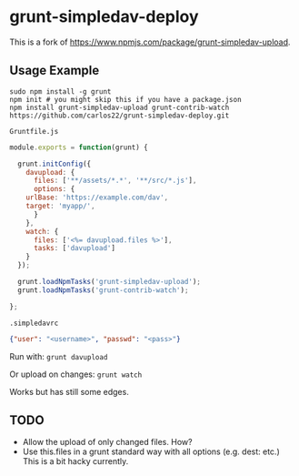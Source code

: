 # grunt-simpledav-deploy

This is a fork of https://www.npmjs.com/package/grunt-simpledav-upload.

## Usage Example

```
sudo npm install -g grunt
npm init # you might skip this if you have a package.json
npm install grunt-simpledav-upload grunt-contrib-watch https://github.com/carlos22/grunt-simpledav-deploy.git
```

`Gruntfile.js`

```js
module.exports = function(grunt) {

  grunt.initConfig({
    davupload: {
      files: ['**/assets/*.*', '**/src/*.js'],
      options: {
	urlBase: 'https://example.com/dav',
	target: 'myapp/',
      }
    },
    watch: {
      files: ['<%= davupload.files %>'],
      tasks: ['davupload']
    }
  });

  grunt.loadNpmTasks('grunt-simpledav-upload');
  grunt.loadNpmTasks('grunt-contrib-watch');

};
```

`.simpledavrc`

```json
{"user": "<username>", "passwd": "<pass>"}
```

Run with: `grunt davupload`

Or upload on changes: `grunt watch`

Works but has still some edges. 

## TODO

* Allow the upload of only changed files. How?
* Use this.files in a grunt standard way with all options (e.g. dest: etc.) This is a bit hacky currently.
